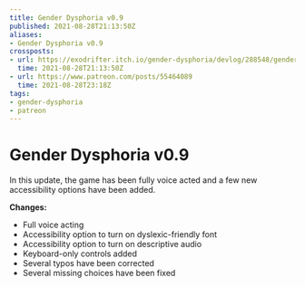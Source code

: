 ```yaml
---
title: Gender Dysphoria v0.9
published: 2021-08-28T21:13:50Z
aliases:
- Gender Dysphoria v0.9
crossposts:
- url: https://exodrifter.itch.io/gender-dysphoria/devlog/288548/gender-dysphoria-v09-released
  time: 2021-08-28T21:13:50Z
- url: https://www.patreon.com/posts/55464089
  time: 2021-08-28T23:18Z
tags:
- gender-dysphoria
- patreon
---
```


# Gender Dysphoria v0.9

In this update, the game has been fully voice acted and a few new accessibility options have been added.

**Changes:**
* Full voice acting
* Accessibility option to turn on dyslexic-friendly font
* Accessibility option to turn on descriptive audio
* Keyboard-only controls added
* Several typos have been corrected
* Several missing choices have been fixed
